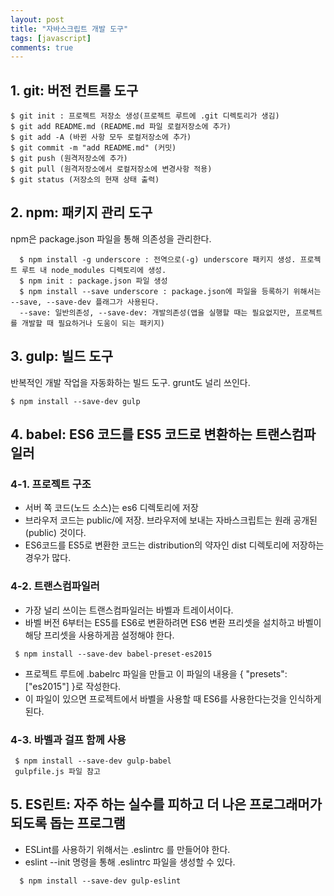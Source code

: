 ```yaml
---
layout: post
title: "자바스크립트 개발 도구"
tags: [javascript]
comments: true
---
```


## 1. git: 버전 컨트롤 도구
```
$ git init : 프로젝트 저장소 생성(프로젝트 루트에 .git 디렉토리가 생김)
$ git add README.md (README.md 파일 로컬저장소에 추가) 
$ git add -A (바뀐 사항 모두 로컬저장소에 추가)
$ git commit -m "add README.md" (커밋) 
$ git push (원격저장소에 추가) 
$ git pull (원격저장소에서 로컬저장소에 변경사항 적용)
$ git status (저장소의 현재 상태 출력) 
```

## 2. npm: 패키지 관리 도구
  npm은 package.json 파일을 통해 의존성을 관리한다.
```
  $ npm install -g underscore : 전역으로(-g) underscore 패키지 생성. 프로젝트 루트 내 node_modules 디렉토리에 생성. 
  $ npm init : package.json 파일 생성
  $ npm install --save underscore : package.json에 파일을 등록하기 위해서는 --save, --save-dev 플래그가 사용된다.
  --save: 일반의존성, --save-dev: 개발의존성(앱을 실행할 때는 필요없지만, 프로젝트를 개발할 때 필요하거나 도움이 되는 패키지)
```

## 3. gulp: 빌드 도구
  반복적인 개발 작업을 자동화하는 빌드 도구. grunt도 널리 쓰인다.
```
$ npm install --save-dev gulp
```

## 4. babel: ES6 코드를 ES5 코드로 변환하는 트랜스컴파일러

### 4-1. 프로젝트 구조
  - 서버 쪽 코드(노드 소스)는 es6 디렉토리에 저장
  - 브라우저 코드는 public/에 저장. 브라우저에 보내는 자바스크립트는 원래 공개된(public) 것이다.
  - ES6코드를 ES5로 변환한 코드는 distribution의 약자인 dist 디렉토리에 저장하는 경우가 많다.


### 4-2. 트랜스컴파일러

  - 가장 널리 쓰이는 트랜스컴파일러는 바벨과 트레이서이다.
  - 바벨 버전 6부터는 ES5를 ES6로 변환하려면 ES6 변환 프리셋을 설치하고 바벨이 해당 프리셋을 사용하게끔 설정해야 한다.
```
 $ npm install --save-dev babel-preset-es2015
```
  - 프로젝트 루트에 .babelrc 파일을 만들고 이 파일의 내용을 { "presets":["es2015"] }로 작성한다.
  - 이 파일이 있으면 프로젝트에서 바벨을 사용할 때 ES6를 사용한다는것을 인식하게 된다.

### 4-3. 바벨과 걸프 함께 사용
```
 $ npm install --save-dev gulp-babel
 gulpfile.js 파일 참고
```

## 5. ES린트: 자주 하는 실수를 피하고 더 나은 프로그래머가 되도록 돕는 프로그램
  - ESLint를 사용하기 위해서는 .eslintrc 를 만들어야 한다.
  - eslint --init 명령을 통해 .eslintrc 파일을 생성할 수 있다.
```
  $ npm install --save-dev gulp-eslint 
```